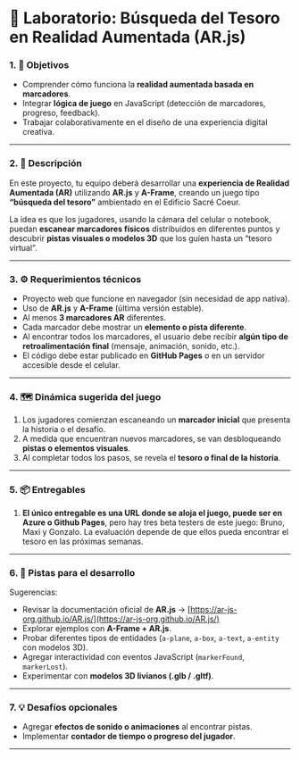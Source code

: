 # 🧭 Laboratorio: Búsqueda del Tesoro en Realidad Aumentada (AR.js)

### 1. 🧠 Objetivos

- Comprender cómo funciona la **realidad aumentada basada en marcadores**.
- Integrar **lógica de juego** en JavaScript (detección de marcadores, progreso, feedback).
- Trabajar colaborativamente en el diseño de una experiencia digital creativa.

---

### 2. 🎯 Descripción

En este proyecto, tu equipo deberá desarrollar una **experiencia de Realidad Aumentada (AR)** utilizando **AR.js** y **A-Frame**, creando un juego tipo **“búsqueda del tesoro”** ambientado en el Edificio Sacré Coeur.

La idea es que los jugadores, usando la cámara del celular o notebook, puedan **escanear marcadores físicos** distribuidos en diferentes puntos y descubrir **pistas visuales o modelos 3D** que los guíen hasta un “tesoro virtual”.

---

### 3. ⚙️ Requerimientos técnicos

- Proyecto web que funcione en navegador (sin necesidad de app nativa).
- Uso de **AR.js** y **A-Frame** (última versión estable).
- Al menos **3 marcadores AR** diferentes.
- Cada marcador debe mostrar un **elemento o pista diferente**.
- Al encontrar todos los marcadores, el usuario debe recibir **algún tipo de retroalimentación final** (mensaje, animación, sonido, etc.).
- El código debe estar publicado en **GitHub Pages** o en un servidor accesible desde el celular.

---

### 4. 🗺️ Dinámica sugerida del juego

1. Los jugadores comienzan escaneando un **marcador inicial** que presenta la historia o el desafío.  
2. A medida que encuentran nuevos marcadores, se van desbloqueando **pistas o elementos visuales**.  
3. Al completar todos los pasos, se revela el **tesoro o final de la historia**.  

---

### 5. 📦 Entregables

1. **El único entregable es una URL donde se aloja el juego, puede ser en Azure o Github Pages**, pero hay tres beta testers de este juego: Bruno, Maxi y Gonzalo. La evaluación depende de que ellos pueda encontrar el tesoro en las próximas semanas.

---

### 6. 🧩 Pistas para el desarrollo

Sugerencias:
- Revisar la documentación oficial de **AR.js** → [https://ar-js-org.github.io/AR.js/](https://ar-js-org.github.io/AR.js/)
- Explorar ejemplos con **A-Frame + AR.js**.
- Probar diferentes tipos de entidades (`a-plane`, `a-box`, `a-text`, `a-entity` con modelos 3D).
- Agregar interactividad con eventos JavaScript (`markerFound`, `markerLost`).
- Experimentar con **modelos 3D livianos (.glb / .gltf)**.

---


### 7. 💡 Desafíos opcionales

- Agregar **efectos de sonido o animaciones** al encontrar pistas.
- Implementar **contador de tiempo o progreso del jugador**.

---

